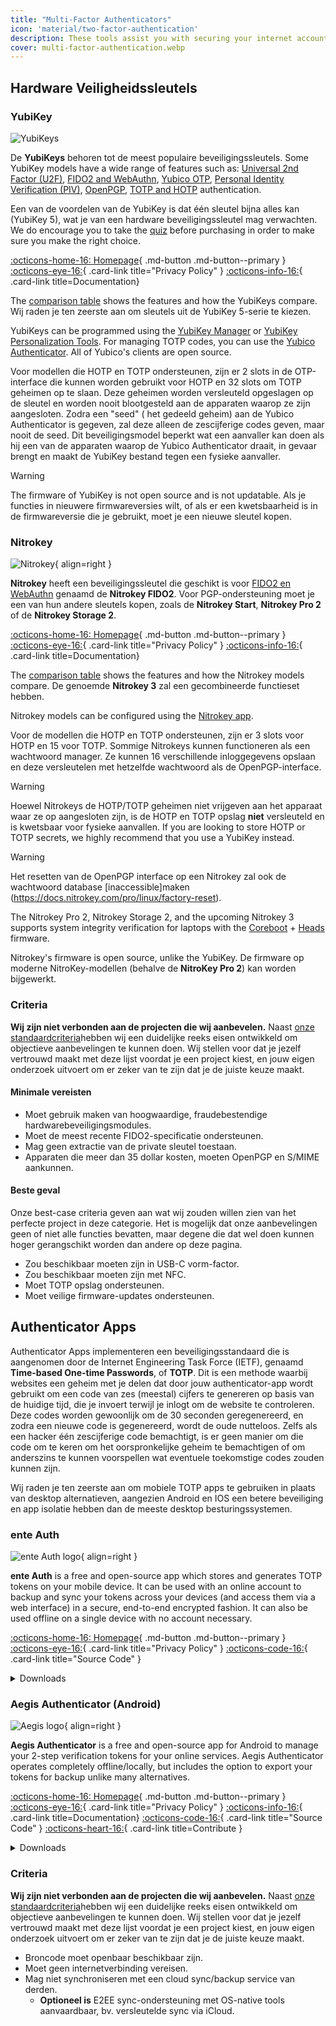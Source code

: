 ```yaml
---
title: "Multi-Factor Authenticators"
icon: 'material/two-factor-authentication'
description: These tools assist you with securing your internet accounts with Multi-Factor Authentication without sending your secrets to a third-party.
cover: multi-factor-authentication.webp
---
```


## Hardware Veiligheidssleutels

### YubiKey

<div class="admonition recommendation" markdown>

![YubiKeys](assets/img/multi-factor-authentication/yubikey.png)

De **YubiKeys** behoren tot de meest populaire beveiligingssleutels. Some YubiKey models have a wide range of features such as: [Universal 2nd Factor (U2F)](https://en.wikipedia.org/wiki/Universal_2nd_Factor), [FIDO2 and WebAuthn](basics/multi-factor-authentication.md#fido-fast-identity-online), [Yubico OTP](basics/multi-factor-authentication.md#yubico-otp), [Personal Identity Verification (PIV)](https://developers.yubico.com/PIV), [OpenPGP](https://developers.yubico.com/PGP), [TOTP and HOTP](https://developers.yubico.com/OATH) authentication.

Een van de voordelen van de YubiKey is dat één sleutel bijna alles kan (YubiKey 5), wat je van een hardware beveiligingssleutel mag verwachten. We do encourage you to take the [quiz](https://yubico.com/quiz) before purchasing in order to make sure you make the right choice.

[:octicons-home-16: Homepage](https://yubico.com){ .md-button .md-button--primary }
[:octicons-eye-16:](https://yubico.com/support/terms-conditions/privacy-notice){ .card-link title="Privacy Policy" }
[:octicons-info-16:](https://docs.yubico.com){ .card-link title=Documentation}

</details>

</div>

The [comparison table](https://yubico.com/store/compare) shows the features and how the YubiKeys compare. Wij raden je ten zeerste aan om sleutels uit de YubiKey 5-serie te kiezen.

YubiKeys can be programmed using the [YubiKey Manager](https://yubico.com/support/download/yubikey-manager) or [YubiKey Personalization Tools](https://yubico.com/support/download/yubikey-personalization-tools). For managing TOTP codes, you can use the [Yubico Authenticator](https://yubico.com/products/yubico-authenticator). All of Yubico's clients are open source.

Voor modellen die HOTP en TOTP ondersteunen, zijn er 2 slots in de OTP-interface die kunnen worden gebruikt voor HOTP en 32 slots om TOTP geheimen op te slaan. Deze geheimen worden versleuteld opgeslagen op de sleutel en worden nooit blootgesteld aan de apparaten waarop ze zijn aangesloten. Zodra een "seed" ( het gedeeld geheim) aan de Yubico Authenticator is gegeven, zal deze alleen de zescijferige codes geven, maar nooit de seed. Dit beveiligingsmodel beperkt wat een aanvaller kan doen als hij een van de apparaten waarop de Yubico Authenticator draait, in gevaar brengt en maakt de YubiKey bestand tegen een fysieke aanvaller.

<div class="admonition warning" markdown>
<p class="admonition-title">Warning</p>

The firmware of YubiKey is not open source and is not updatable. Als je functies in nieuwere firmwareversies wilt, of als er een kwetsbaarheid is in de firmwareversie die je gebruikt, moet je een nieuwe sleutel kopen.

</div>

### Nitrokey

<div class="admonition recommendation" markdown>

![Nitrokey](assets/img/multi-factor-authentication/nitrokey.jpg){ align=right }

**Nitrokey** heeft een beveiligingssleutel die geschikt is voor [FIDO2 en WebAuthn](basics/multi-factor-authentication.md#fido-fast-identity-online) genaamd de **Nitrokey FIDO2**. Voor PGP-ondersteuning moet je een van hun andere sleutels kopen, zoals de **Nitrokey Start**, **Nitrokey Pro 2** of de **Nitrokey Storage 2**.

[:octicons-home-16: Homepage](https://nitrokey.com){ .md-button .md-button--primary }
[:octicons-eye-16:](https://nitrokey.com/data-privacy-policy){ .card-link title="Privacy Policy" }
[:octicons-info-16:](https://docs.nitrokey.com){ .card-link title=Documentation}

</details>

</div>

The [comparison table](https://nitrokey.com/#comparison) shows the features and how the Nitrokey models compare. De genoemde **Nitrokey 3** zal een gecombineerde functieset hebben.

Nitrokey models can be configured using the [Nitrokey app](https://nitrokey.com/download).

Voor de modellen die HOTP en TOTP ondersteunen, zijn er 3 slots voor HOTP en 15 voor TOTP. Sommige Nitrokeys kunnen functioneren als een wachtwoord manager. Ze kunnen 16 verschillende inloggegevens opslaan en deze versleutelen met hetzelfde wachtwoord als de OpenPGP-interface.

<div class="admonition warning" markdown>
<p class="admonition-title">Warning</p>

Hoewel Nitrokeys de HOTP/TOTP geheimen niet vrijgeven aan het apparaat waar ze op aangesloten zijn, is de HOTP en TOTP opslag **niet** versleuteld en is kwetsbaar voor fysieke aanvallen. If you are looking to store HOTP or TOTP secrets, we highly recommend that you use a YubiKey instead.

</div>

<div class="admonition warning" markdown>
<p class="admonition-title">Warning</p>

Het resetten van de OpenPGP interface op een Nitrokey zal ook de wachtwoord database [inaccessible]maken (https://docs.nitrokey.com/pro/linux/factory-reset).

</div>

The Nitrokey Pro 2, Nitrokey Storage 2, and the upcoming Nitrokey 3 supports system integrity verification for laptops with the [Coreboot](https://coreboot.org) + [Heads](https://osresearch.net) firmware.

Nitrokey's firmware is open source, unlike the YubiKey. De firmware op moderne NitroKey-modellen (behalve de **NitroKey Pro 2**) kan worden bijgewerkt.

### Criteria

**Wij zijn niet verbonden aan de projecten die wij aanbevelen.** Naast [onze standaardcriteria](about/criteria.md)hebben wij een duidelijke reeks eisen ontwikkeld om objectieve aanbevelingen te kunnen doen. Wij stellen voor dat je jezelf vertrouwd maakt met deze lijst voordat je een project kiest, en jouw eigen onderzoek uitvoert om er zeker van te zijn dat je de juiste keuze maakt.

#### Minimale vereisten

- Moet gebruik maken van hoogwaardige, fraudebestendige hardwarebeveiligingsmodules.
- Moet de meest recente FIDO2-specificatie ondersteunen.
- Mag geen extractie van de private sleutel toestaan.
- Apparaten die meer dan 35 dollar kosten, moeten OpenPGP en S/MIME aankunnen.

#### Beste geval

Onze best-case criteria geven aan wat wij zouden willen zien van het perfecte project in deze categorie. Het is mogelijk dat onze aanbevelingen geen of niet alle functies bevatten, maar degene die dat wel doen kunnen hoger gerangschikt worden dan andere op deze pagina.

- Zou beschikbaar moeten zijn in USB-C vorm-factor.
- Zou beschikbaar moeten zijn met NFC.
- Moet TOTP opslag ondersteunen.
- Moet veilige firmware-updates ondersteunen.

## Authenticator Apps

Authenticator Apps implementeren een beveiligingsstandaard die is aangenomen door de Internet Engineering Task Force (IETF), genaamd **Time-based One-time Passwords**, of **TOTP**. Dit is een methode waarbij websites een geheim met je delen dat door jouw authenticator-app wordt gebruikt om een code van zes (meestal) cijfers te genereren op basis van de huidige tijd, die je invoert terwijl je inlogt om de website te controleren. Deze codes worden gewoonlijk om de 30 seconden geregenereerd, en zodra een nieuwe code is gegenereerd, wordt de oude nutteloos. Zelfs als een hacker één zescijferige code bemachtigt, is er geen manier om die code om te keren om het oorspronkelijke geheim te bemachtigen of om anderszins te kunnen voorspellen wat eventuele toekomstige codes zouden kunnen zijn.

Wij raden je ten zeerste aan om mobiele TOTP apps te gebruiken in plaats van desktop alternatieven, aangezien Android en IOS een betere beveiliging en app isolatie hebben dan de meeste desktop besturingssystemen.

### ente Auth

<div class="admonition recommendation" markdown>

![ente Auth logo](assets/img/multi-factor-authentication/ente-auth.png){ align=right }

**ente Auth** is a free and open-source app which stores and generates TOTP tokens on your mobile device. It can be used with an online account to backup and sync your tokens across your devices (and access them via a web interface) in a secure, end-to-end encrypted fashion. It can also be used offline on a single device with no account necessary.

[:octicons-home-16: Homepage](https://ente.io/auth){ .md-button .md-button--primary }
[:octicons-eye-16:](https://ente.io/privacy){ .card-link title="Privacy Policy" }
[:octicons-code-16:](https://github.com/ente-io/auth){ .card-link title="Source Code" }

<details class="downloads" markdown>
<summary>Downloads</summary>

- [:simple-googleplay: Google Play](https://play.google.com/store/apps/details?id=io.ente.auth)
- [:simple-appstore: App Store](https://apps.apple.com/app/id6444121398)
- [:simple-github: GitHub](https://github.com/ente-io/ente/releases)
- [:octicons-globe-16: Web](https://auth.ente.io)

</details>

</div>

### Aegis Authenticator (Android)

<div class="admonition recommendation" markdown>

![Aegis logo](assets/img/multi-factor-authentication/aegis.png){ align=right }

**Aegis Authenticator** is a free and open-source app for Android to manage your 2-step verification tokens for your online services. Aegis Authenticator operates completely offline/locally, but includes the option to export your tokens for backup unlike many alternatives.

[:octicons-home-16: Homepage](https://getaegis.app){ .md-button .md-button--primary }
[:octicons-eye-16:](https://getaegis.app/aegis/privacy.html){ .card-link title="Privacy Policy" }
[:octicons-info-16:](https://github.com/beemdevelopment/Aegis/wiki){ .card-link title=Documentation}
[:octicons-code-16:](https://github.com/beemdevelopment/Aegis){ .card-link title="Source Code" }
[:octicons-heart-16:](https://buymeacoffee.com/beemdevelopment){ .card-link title=Contribute }

<details class="downloads" markdown>
<summary>Downloads</summary>

- [:simple-googleplay: Google Play](https://play.google.com/store/apps/details?id=com.beemdevelopment.aegis)
- [:simple-github: GitHub](https://github.com/beemdevelopment/Aegis/releases)

</details>

</div>

### Criteria

**Wij zijn niet verbonden aan de projecten die wij aanbevelen.** Naast [onze standaardcriteria](about/criteria.md)hebben wij een duidelijke reeks eisen ontwikkeld om objectieve aanbevelingen te kunnen doen. Wij stellen voor dat je jezelf vertrouwd maakt met deze lijst voordat je een project kiest, en jouw eigen onderzoek uitvoert om er zeker van te zijn dat je de juiste keuze maakt.

- Broncode moet openbaar beschikbaar zijn.
- Moet geen internetverbinding vereisen.
- Mag niet synchroniseren met een cloud sync/backup service van derden.
    - **Optioneel is** E2EE sync-ondersteuning met OS-native tools aanvaardbaar, bv. versleutelde sync via iCloud.
